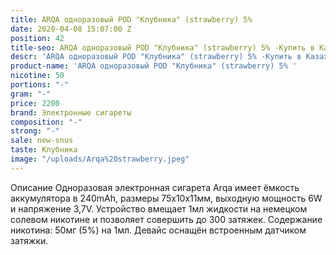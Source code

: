 ```yaml
---
title: ARQA одноразовый POD "Клубника" (strawberry) 5%
date: 2020-04-08 15:07:00 Z
position: 42
title-seo: ARQA одноразовый POD "Клубника" (strawberry) 5% -Купить в Казахстане
descr: 'ARQA одноразовый POD "Клубника" (strawberry) 5% -Купить в Казахстане '
product-name: 'ARQA одноразовый POD "Клубника" (strawberry) 5% '
nicotine: 50
portions: "-"
gram: "-"
price: 2200
brand: Электронные сигареты
composition: "-"
strong: "-"
sale: new-snus
taste: Клубника
image: "/uploads/Arqa%20strawberry.jpeg"
---
```


Описание
Одноразовая электронная сигарета Arqa имеет ёмкость аккумулятора в 240mAh, размеры 75х10х11мм, выходную мощность 6W и напряжение 3,7V. Устройство вмещает 1мл жидкости на немецком солевом никотине и позволяет совершить до 300 затяжек. Содержание никотина: 50мг (5%) на 1мл. Девайс оснащён встроенным датчиком затяжки.